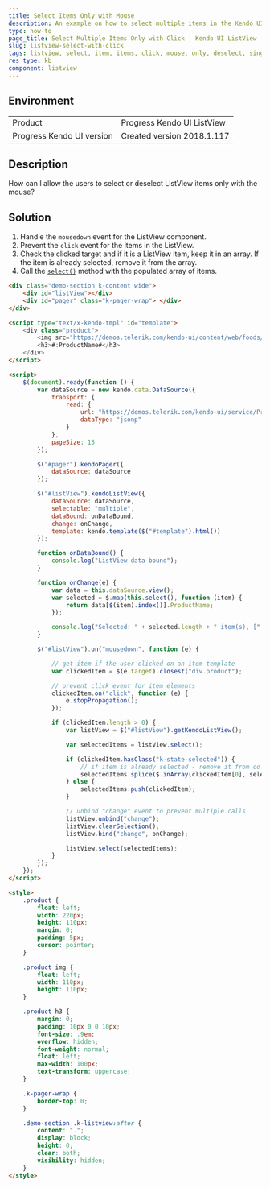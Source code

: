 ```yaml
---
title: Select Items Only with Mouse
description: An example on how to select multiple items in the Kendo UI ListView only with the mouse.
type: how-to
page_title: Select Multiple Items Only with Click | Kendo UI ListView
slug: listview-select-with-click
tags: listview, select, item, items, click, mouse, only, deselect, single
res_type: kb
component: listview
---
```


## Environment

<table>
 <tr>
  <td>Product</td>
  <td>Progress Kendo UI ListView</td>
 </tr>
 <tr>
  <td>Progress Kendo UI version</td>
  <td>Created version 2018.1.117</td>
 </tr>
</table>

## Description

How can I allow the users to select or deselect ListView items only with the mouse?

## Solution

1. Handle the `mousedown` event for the ListView component.
1. Prevent the `click` event for the items in the ListView.
1. Check the clicked target and if it is a ListView item, keep it in an array. If the item is already selected, remove it from the array.
1. Call the [`select()`](https://docs.telerik.com/kendo-ui/api/javascript/ui/listview#methods-select) method with the populated array of items.


```html
<div class="demo-section k-content wide">
    <div id="listView"></div>
    <div id="pager" class="k-pager-wrap"> </div>
</div>

<script type="text/x-kendo-tmpl" id="template">
    <div class="product">
        <img src="https://demos.telerik.com/kendo-ui/content/web/foods/#:ProductID#.jpg" alt="#:ProductName# image" />
        <h3>#:ProductName#</h3>
    </div>
</script>

<script>
    $(document).ready(function () {
        var dataSource = new kendo.data.DataSource({
            transport: {
                read: {
                    url: "https://demos.telerik.com/kendo-ui/service/Products",
                    dataType: "jsonp"
                }
            },
            pageSize: 15
        });

        $("#pager").kendoPager({
            dataSource: dataSource
        });

        $("#listView").kendoListView({
            dataSource: dataSource,
            selectable: "multiple",
            dataBound: onDataBound,
            change: onChange,
            template: kendo.template($("#template").html())
        });

        function onDataBound() {
            console.log("ListView data bound");
        }

        function onChange(e) {
            var data = this.dataSource.view();
            var selected = $.map(this.select(), function (item) {
                return data[$(item).index()].ProductName;
            });

            console.log("Selected: " + selected.length + " item(s), [" + selected.join(", ") + "]");
        }

        $("#listView").on("mousedown", function (e) {

            // get item if the user clicked on an item template
            var clickedItem = $(e.target).closest("div.product");

            // prevent click event for item elements
            clickedItem.on("click", function (e) {
                e.stopPropagation();
            });

            if (clickedItem.length > 0) {
                var listView = $("#listView").getKendoListView();

                var selectedItems = listView.select();

                if (clickedItem.hasClass("k-state-selected")) {
                    // if item is already selected - remove it from collection
                    selectedItems.splice($.inArray(clickedItem[0], selectedItems), 1);
                } else {
                    selectedItems.push(clickedItem);
                }

                // unbind "change" event to prevent multiple calls
                listView.unbind("change");
                listView.clearSelection();
                listView.bind("change", onChange);

                listView.select(selectedItems);
            }
        });
    });
</script>

<style>
    .product {
        float: left;
        width: 220px;
        height: 110px;
        margin: 0;
        padding: 5px;
        cursor: pointer;
    }

    .product img {
        float: left;
        width: 110px;
        height: 110px;
    }

    .product h3 {
        margin: 0;
        padding: 10px 0 0 10px;
        font-size: .9em;
        overflow: hidden;
        font-weight: normal;
        float: left;
        max-width: 100px;
        text-transform: uppercase;
    }

    .k-pager-wrap {
        border-top: 0;
    }

    .demo-section .k-listview:after {
        content: ".";
        display: block;
        height: 0;
        clear: both;
        visibility: hidden;
    }
</style>
```


